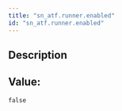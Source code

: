 ```yaml
---
title: "sn_atf.runner.enabled"
id: "sn_atf.runner.enabled"
---
```

## Description



## Value: 
```
false
```